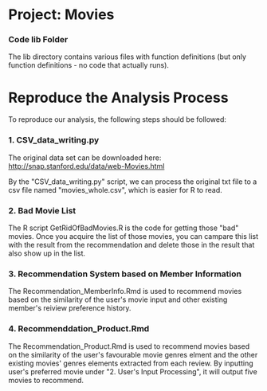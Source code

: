 # Project: Movies
### Code lib Folder

The lib directory contains various files with function definitions (but only function definitions - no code that actually runs).

# Reproduce the Analysis Process
To reproduce our analysis, the following steps should be followed:

### 1. CSV_data_writing.py
The original data set can be downloaded here: http://snap.stanford.edu/data/web-Movies.html  

By the "CSV_data_writing.py" script, we can process the original txt file to a csv file named "movies_whole.csv", which is easier for R to read.

### 2. Bad Movie List
The R script GetRidOfBadMovies.R is the code for getting those "bad" movies. Once you acquire the list of those movies, you can campare this list with the result from the recommendation and delete those in the result that also show up in the list.  


### 3. Recommendation System based on Member Information
The Recommendation_MemberInfo.Rmd is used to recommend movies based on the similarity of the user's movie input and other existing member's reiview preference history.


### 4. Recommenddation_Product.Rmd
The Recommendation_Product.Rmd is used to recommend movies based on the similarity of the user's favourable movie genres elment and the other existing movies' genres elements extracted from each review.
By inputting user's preferred movie under "2. User's Input Processing", it will output five movies to recommend.
